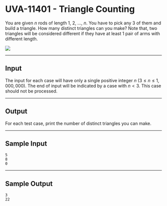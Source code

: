 # UVA-11401 - Triangle Counting

You are given $n$ rods of length $1$, $2$, ..., $n$. You have to pick any $3$ of them and build a triangle. How many distinct triangles can you make? Note that, two triangles will be considered different if they have at least $1$ pair of arms with different length.

![](https://i.imgur.com/fzzqXbU.png)

---
## Input

The input for each case will have only a single positive integer $n$ ($3 \le n \le 1,000,000$). The end of input will be indicated by a case with $n < 3$. This case should not be processed.

---
## Output

For each test case, print the number of distinct triangles you can make.

---
## Sample Input

```
5
8
0
```

---
## Sample Output

```
3
22
```